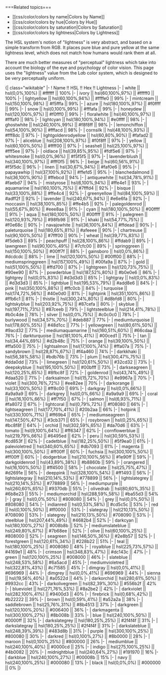 ===Related topics===
* [[css/color/colors by name|Colors by Name]]
* [[css/color/colors by hue|Colors by Hue]]
* [[css/color/colors by saturation|Colors by Saturation]]
* [[css/color/colors by lightness|Colors by Lightness]]

The HSL system's notion of "lightness" is very abstract, and based on a simple transform from RGB.  It places pure blue and pure yellow at the same lightness level, which does not match how humans would rank them at all.

There are much better measures of "perceptual" lightness which take into account the biology of the eye and psychology of color vision.  This page uses the "lightness" value from the L*a*b color system, which is designed to be very perceptually uniform.

{| class="wikitable"
|-
! Name !! HSL !! Hex !! Lightness
|-
| white || hsl(0,0%,100%) || #ffffff || 100%
|-
| ivory || hsl(60,100%,97%) || #fffff0 || 100%
|-
| lightyellow || hsl(60,100%,94%) || #ffffe0 || 99%
|-
| mintcream || hsl(150,100%,98%) || #f5fffa || 99%
|-
| azure || hsl(180,100%,97%) || #f0ffff || 99%
|-
| snow || hsl(0,100%,99%) || #fffafa || 99%
|-
| honeydew || hsl(120,100%,97%) || #f0fff0 || 99%
|-
| floralwhite || hsl(40,100%,97%) || #fffaf0 || 98%
|-
| lightcyan || hsl(180,100%,94%) || #e0ffff || 98%
|-
| ghostwhite || hsl(240,100%,99%) || #f8f8ff || 98%
|-
| lemonchiffon || hsl(54,100%,90%) || #fffacd || 98%
|-
| cornsilk || hsl(48,100%,93%) || #fff8dc || 97%
|-
| lightgoldenrodyellow || hsl(60,80%,90%) || #fafad2 || 97%
|-
| aliceblue || hsl(208,100%,97%) || #f0f8ff || 97%
|-
| yellow || hsl(60,100%,50%) || #ffff00 || 97%
|-
| seashell || hsl(25,100%,97%) || #fff5ee || 97%
|-
| oldlace || hsl(39,85%,95%) || #fdf5e6 || 97%
|-
| whitesmoke || hsl(0,0%,96%) || #f5f5f5 || 97%
|-
| lavenderblush || hsl(340,100%,97%) || #fff0f5 || 96%
|-
| beige || hsl(60,56%,91%) || #f5f5dc || 96%
|-
| linen || hsl(30,67%,94%) || #faf0e6 || 95%
|-
| papayawhip || hsl(37,100%,92%) || #ffefd5 || 95%
|-
| blanchedalmond || hsl(36,100%,90%) || #ffebcd || 94%
|-
| antiquewhite || hsl(34,78%,91%) || #faebd7 || 94%
|-
| mistyrose || hsl(6,100%,94%) || #ffe4e1 || 93%
|-
| aquamarine || hsl(160,100%,75%) || #7fffd4 || 92%
|-
| bisque || hsl(33,100%,88%) || #ffe4c4 || 92%
|-
| greenyellow || hsl(84,100%,59%) || #adff2f || 92%
|-
| lavender || hsl(240,67%,94%) || #e6e6fa || 92%
|-
| moccasin || hsl(38,100%,85%) || #ffe4b5 || 92%
|-
| palegoldenrod || hsl(55,67%,80%) || #eee8aa || 91%
|-
| cyan || hsl(180,100%,50%) || #00ffff || 91%
|-
| aqua || hsl(180,100%,50%) || #00ffff || 91%
|-
| palegreen || hsl(120,93%,79%) || #98fb98 || 91%
|-
| khaki || hsl(54,77%,75%) || #f0e68c || 90%
|-
| navajowhite || hsl(36,100%,84%) || #ffdead || 90%
|-
| paleturquoise || hsl(180,65%,81%) || #afeeee || 90%
|-
| chartreuse || hsl(90,100%,50%) || #7fff00 || 90%
|-
| wheat || hsl(39,77%,83%) || #f5deb3 || 89%
|-
| peachpuff || hsl(28,100%,86%) || #ffdab9 || 89%
|-
| lawngreen || hsl(90,100%,49%) || #7cfc00 || 89%
|-
| springgreen || hsl(150,100%,50%) || #00ff7f || 88%
|-
| gainsboro || hsl(0,0%,86%) || #dcdcdc || 88%
|-
| lime || hsl(120,100%,50%) || #00ff00 || 88%
|-
| mediumspringgreen || hsl(157,100%,49%) || #00fa9a || 87%
|-
| gold || hsl(51,100%,50%) || #ffd700 || 87%
|-
| lightgreen || hsl(120,73%,75%) || #90ee90 || 87%
|-
| powderblue || hsl(187,52%,80%) || #b0e0e6 || 86%
|-
| lightgrey || hsl(0,0%,83%) || #d3d3d3 || 85%
|-
| lightgray || hsl(0,0%,83%) || #d3d3d3 || 85%
|-
| lightblue || hsl(195,53%,79%) || #add8e6 || 84%
|-
| pink || hsl(350,100%,88%) || #ffc0cb || 84%
|-
| turquoise || hsl(174,72%,56%) || #40e0d0 || 81%
|-
| lightpink || hsl(351,100%,86%) || #ffb6c1 || 81%
|-
| thistle || hsl(300,24%,80%) || #d8bfd8 || 80%
|-
| lightskyblue || hsl(203,92%,75%) || #87cefa || 80%
|-
| skyblue || hsl(197,71%,73%) || #87ceeb || 79%
|-
| lightsteelblue || hsl(214,41%,78%) || #b0c4de || 78%
|-
| silver || hsl(0,0%,75%) || #c0c0c0 || 78%
|-
| burlywood || hsl(34,57%,70%) || #deb887 || 77%
|-
| mediumturquoise || hsl(178,60%,55%) || #48d1cc || 77%
|-
| yellowgreen || hsl(80,61%,50%) || #9acd32 || 77%
|-
| mediumaquamarine || hsl(160,51%,60%) || #66cdaa || 76%
|-
| darkturquoise || hsl(181,100%,41%) || #00ced1 || 75%
|-
| tan || hsl(34,44%,69%) || #d2b48c || 75%
|-
| orange || hsl(39,100%,50%) || #ffa500 || 75%
|-
| lightsalmon || hsl(17,100%,74%) || #ffa07a || 75%
|-
| sandybrown || hsl(28,87%,67%) || #f4a460 || 74%
|-
| darkkhaki || hsl(56,38%,58%) || #bdb76b || 73%
|-
| plum || hsl(300,47%,75%) || #dda0dd || 73%
|-
| limegreen || hsl(120,61%,50%) || #32cd32 || 73%
|-
| deepskyblue || hsl(195,100%,50%) || #00bfff || 73%
|-
| darkseagreen || hsl(120,25%,65%) || #8fbc8f || 72%
|-
| goldenrod || hsl(43,74%,49%) || #daa520 || 71%
|-
| darksalmon || hsl(15,72%,70%) || #e9967a || 70%
|-
| violet || hsl(300,76%,72%) || #ee82ee || 70%
|-
| darkorange || hsl(33,100%,50%) || #ff8c00 || 69%
|-
| darkgray || hsl(0,0%,66%) || #a9a9a9 || 69%
|-
| darkgrey || hsl(0,0%,66%) || #a9a9a9 || 69%
|-
| coral || hsl(16,100%,66%) || #ff7f50 || 67%
|-
| salmon || hsl(6,93%,71%) || #fa8072 || 67%
|-
| lightcoral || hsl(0,79%,72%) || #f08080 || 66%
|-
| lightseagreen || hsl(177,70%,41%) || #20b2aa || 66%
|-
| hotpink || hsl(330,100%,71%) || #ff69b4 || 65%
|-
| mediumseagreen || hsl(147,50%,47%) || #3cb371 || 65%
|-
| rosybrown || hsl(0,25%,65%) || #bc8f8f || 64%
|-
| orchid || hsl(302,59%,65%) || #da70d6 || 63%
|-
| tomato || hsl(9,100%,64%) || #ff6347 || 62%
|-
| cornflowerblue || hsl(219,79%,66%) || #6495ed || 62%
|-
| peru || hsl(30,59%,53%) || #cd853f || 62%
|-
| cadetblue || hsl(182,25%,50%) || #5f9ea0 || 61%
|-
| palevioletred || hsl(340,60%,65%) || #db7093 || 61%
|-
| magenta || hsl(300,100%,50%) || #ff00ff || 60%
|-
| fuchsia || hsl(300,100%,50%) || #ff00ff || 60%
|-
| dodgerblue || hsl(210,100%,56%) || #1e90ff || 59%
|-
| darkgoldenrod || hsl(43,89%,38%) || #b8860b || 59%
|-
| orangered || hsl(16,100%,50%) || #ff4500 || 58%
|-
| chocolate || hsl(25,75%,47%) || #d2691e || 56%
|-
| deeppink || hsl(328,100%,54%) || #ff1493 || 56%
|-
| lightslategray || hsl(210,14%,53%) || #778899 || 56%
|-
| lightslategrey || hsl(210,14%,53%) || #778899 || 56%
|-
| mediumpurple || hsl(260,60%,65%) || #9370db || 55%
|-
| olivedrab || hsl(80,60%,35%) || #6b8e23 || 55%
|-
| mediumorchid || hsl(288,59%,58%) || #ba55d3 || 54%
|-
| gray || hsl(0,0%,50%) || #808080 || 54%
|-
| grey || hsl(0,0%,50%) || #808080 || 54%
|-
| indianred || hsl(0,53%,58%) || #cd5c5c || 53%
|-
| red || hsl(0,100%,50%) || #ff0000 || 53%
|-
| slategray || hsl(210,13%,50%) || #708090 || 53%
|-
| slategrey || hsl(210,13%,50%) || #708090 || 53%
|-
| steelblue || hsl(207,44%,49%) || #4682b4 || 52%
|-
| darkcyan || hsl(180,100%,27%) || #008b8b || 52%
|-
| mediumslateblue || hsl(249,80%,67%) || #7b68ee || 52%
|-
| olive || hsl(60,100%,25%) || #808000 || 52%
|-
| seagreen || hsl(146,50%,36%) || #2e8b57 || 52%
|-
| forestgreen || hsl(120,61%,34%) || #228b22 || 51%
|-
| teal || hsl(180,100%,25%) || #008080 || 48%
|-
| royalblue || hsl(225,73%,57%) || #4169e1 || 48%
|-
| crimson || hsl(348,83%,47%) || #dc143c || 47%
|-
| green || hsl(120,100%,25%) || #008000 || 46%
|-
| slateblue || hsl(248,53%,58%) || #6a5acd || 45%
|-
| mediumvioletred || hsl(322,81%,43%) || #c71585 || 45%
|-
| dimgray || hsl(0,0%,41%) || #696969 || 44%
|-
| dimgrey || hsl(0,0%,41%) || #696969 || 44%
|-
| sienna || hsl(19,56%,40%) || #a0522d || 44%
|-
| darkorchid || hsl(280,61%,50%) || #9932cc || 43%
|-
| darkolivegreen || hsl(82,39%,30%) || #556b2f || 42%
|-
| blueviolet || hsl(271,76%,53%) || #8a2be2 || 42%
|-
| darkviolet || hsl(282,100%,41%) || #9400d3 || 40%
|-
| firebrick || hsl(0,68%,42%) || #b22222 || 39%
|-
| brown || hsl(0,59%,41%) || #a52a2a || 38%
|-
| saddlebrown || hsl(25,76%,31%) || #8b4513 || 37%
|-
| darkgreen || hsl(120,100%,20%) || #006400 || 36%
|-
| darkmagenta || hsl(300,100%,27%) || #8b008b || 33%
|-
| blue || hsl(240,100%,50%) || #0000ff || 32%
|-
| darkslategrey || hsl(180,25%,25%) || #2f4f4f || 31%
|-
| darkslategray || hsl(180,25%,25%) || #2f4f4f || 31%
|-
| darkslateblue || hsl(248,39%,39%) || #483d8b || 31%
|-
| purple || hsl(300,100%,25%) || #800080 || 30%
|-
| darkred || hsl(0,100%,27%) || #8b0000 || 28%
|-
| maroon || hsl(0,100%,25%) || #800000 || 26%
|-
| mediumblue || hsl(240,100%,40%) || #0000cd || 25%
|-
| indigo || hsl(275,100%,25%) || #4b0082 || 20%
|-
| midnightblue || hsl(240,64%,27%) || #191970 || 16%
|-
| darkblue || hsl(240,100%,27%) || #00008b || 15%
|-
| navy || hsl(240,100%,25%) || #000080 || 13%
|-
| black || hsl(0,0%,0%) || #000000 || 0%
|}
